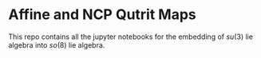 # Affine and NCP Qutrit Maps

This repo contains all the jupyter notebooks for the embedding of $su(3)$ lie algebra into $so(8)$ lie algebra.

